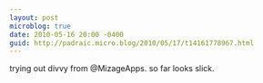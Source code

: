 ```yaml
---
layout: post
microblog: true
date: 2010-05-16 20:00 -0400
guid: http://padraic.micro.blog/2010/05/17/t14161778967.html
---
```

trying out divvy from @MizageApps. so far looks slick.
